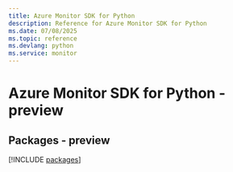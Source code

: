 ```yaml
---
title: Azure Monitor SDK for Python
description: Reference for Azure Monitor SDK for Python
ms.date: 07/08/2025
ms.topic: reference
ms.devlang: python
ms.service: monitor
---
```

# Azure Monitor SDK for Python - preview
## Packages - preview
[!INCLUDE [packages](monitor-index.md)]